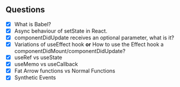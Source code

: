 ## Questions
- [x] What is Babel?
- [x] Async behaviour of setState in React.
- [x] componentDidUpdate receives an optional parameter, what is it?
- [x] Variations of useEffect hook <strong>or</strong> How to use the Effect hook a componentDidMount/componentDidUpdate?
- [x] useRef vs useState
- [x] useMemo vs useCallback
- [x] Fat Arrow functions vs Normal Functions
- [x] Synthetic Events